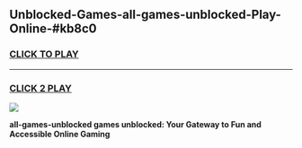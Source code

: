 
## Unblocked-Games-all-games-unblocked-Play-Online-#kb8c0
<h3>
<a href="https://premium.freeplayer.one?title=all-games-unblocked&ref=27F">CLICK TO PLAY</a></h3>
<hr>

<h3>
<a href="https://premium.freeplayer.one?title=all-games-unblocked&ref=27F">CLICK 2 PLAY</a>
  
</h3>

<a href="https://premium.freeplayer.one?title=all-games-unblocked&ref=27F"><img src="https://clearcache.store/games.png"></a>


**all-games-unblocked games unblocked: Your Gateway to Fun and Accessible Online Gaming**
